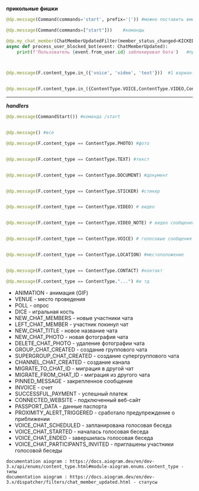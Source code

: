 **прикольные фишки**
```python
@dp.message(Command(commands='start', prefix='|')) #можно поставить вместо / , все что угодно 

@dp.message(Command(commands=["start"]))    #команды

@dp.my_chat_member(ChatMemberUpdatedFilter(member_status_changed=KICKED))
async def process_user_blocked_bot(event: ChatMemberUpdated):
    print(f'Пользователь {event.from_user.id} заблокировал бота')   #проверка на заблокировали ли бота 



@dp.message(F.content_type.in_({'voice', 'video', 'text'}))  #1 вариант несколько


@dp.message(F.content_type.in_({ContentType.VOICE,ContentType.VIDEO,ContentType.TEXT})) #2 вариант несколько 
```
___
***handlers***
```python
@dp.message(CommandStart()) #команда /start


@dp.message() #все

@dp.message(F.content_type == ContentType.PHOTO) #фото


@dp.message(F.content_type == ContentType.TEXT) #текст 


@dp.message(F.content_type == ContentType.DOCUMENT) #документ


@dp.message(F.content_type == ContentType.STICKER) #стикер 


@dp.message(F.content_type == ContentType.VIDEO) # видео 


@dp.message(F.content_type == ContentType.VIDEO_NOTE) # видео сообщения(кружочки)


@dp.message(F.content_type == ContentType.VOICE) # голосовые сообщения 


@dp.message(F.content_type == ContentType.LOCATION) #местоположение 


@dp.message(F.content_type == ContentType.CONTACT) #контакт 
```
```python
@dp.message(F.content_type == ContentType."...") #и тд
```

- ANIMATION - анимация (GIF)
- VENUE - место проведения
- POLL - опрос
- DICE - игральная кость
- NEW_CHAT_MEMBERS - новые участники чата
- LEFT_CHAT_MEMBER - участник покинул чат
- NEW_CHAT_TITLE - новое название чата
- NEW_CHAT_PHOTO - новая фотография чата
- DELETE_CHAT_PHOTO - удаление фотографии чата
- GROUP_CHAT_CREATED - создание группового чата
- SUPERGROUP_CHAT_CREATED - создание супергруппового чата
- CHANNEL_CHAT_CREATED - создание канала
- MIGRATE_TO_CHAT_ID - миграция в другой чат
- MIGRATE_FROM_CHAT_ID - миграция из другого чата
- PINNED_MESSAGE - закрепленное сообщение
- INVOICE - счет
- SUCCESSFUL_PAYMENT - успешный платеж
- CONNECTED_WEBSITE - подключенный веб-сайт
- PASSPORT_DATA - данные паспорта
- PROXIMITY_ALERT_TRIGGERED - сработало предупреждение о приближении
- VOICE_CHAT_SCHEDULED - запланирована голосовая беседа
- VOICE_CHAT_STARTED - началась голосовая беседа
- VOICE_CHAT_ENDED - завершилась голосовая беседа
- VOICE_CHAT_PARTICIPANTS_INVITED - приглашены участники голосовой беседы

```
documentation aiogram : https://docs.aiogram.dev/en/dev-3.x/api/enums/content_type.html#module-aiogram.enums.content_type - типы 
documentation aiogram : https://docs.aiogram.dev/en/dev-3.x/dispatcher/filters/chat_member_updated.html - статусы 
```